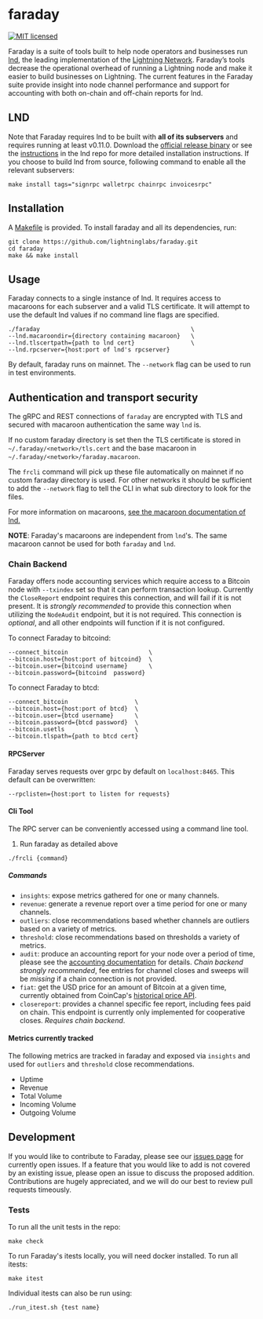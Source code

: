 # faraday

[![MIT licensed](https://img.shields.io/badge/license-MIT-blue.svg)](https://github.com/lightninglabs/faraday/blob/master/LICENSE)

Faraday is a suite of tools built to help node operators and businesses run [lnd](https://github.com/lightningnetwork/lnd), the leading implementation of the [Lightning Network](https://github.com/lightningnetwork/lightning-rfc). Faraday’s tools decrease the operational overhead of running a Lightning node and make it easier to build businesses on Lightning. The current features in the Faraday suite provide insight into node channel performance and support for accounting with both on-chain and off-chain reports for lnd. 
## LND
Note that Faraday requires lnd to be built with **all of its subservers** and requires running at least v0.11.0. Download the [official release binary](https://github.com/lightningnetwork/lnd/releases/tag/v0.11.0-beta) or see the [instructions](https://github.com/lightningnetwork/lnd/blob/master/docs/INSTALL.md) in the lnd repo for more detailed installation instructions. If you choose to build lnd from source, following command to enable all the relevant subservers:

```
make install tags="signrpc walletrpc chainrpc invoicesrpc"
```


## Installation
A [Makefile](https://github.com/lightninglabs/faraday/blob/master/Makefile) is provided. To install faraday and all its dependencies, run:

```
git clone https://github.com/lightninglabs/faraday.git
cd faraday
make && make install
```

## Usage
Faraday connects to a single instance of lnd. It requires access to macaroons for each subserver and a valid TLS certificate. It will attempt to use the default lnd values if no command line flags are specified.
```
./faraday                                           \
--lnd.macaroondir={directory containing macaroon}   \
--lnd.tlscertpath={path to lnd cert}                \
--lnd.rpcserver={host:port of lnd's rpcserver} 
```

By default, faraday runs on mainnet. The `--network` flag can be used to run in
test environments.

## Authentication and transport security

The gRPC and REST connections of `faraday` are encrypted with TLS and secured
with macaroon authentication the same way `lnd` is.

If no custom faraday directory is set then the TLS certificate is stored in
`~/.faraday/<network>/tls.cert` and the base macaroon in
`~/.faraday/<network>/faraday.macaroon`.

The `frcli` command will pick up these file automatically on mainnet if no
custom faraday directory is used. For other networks it should be sufficient to
add the `--network` flag to tell the CLI in what sub directory to look for the
files.

For more information on macaroons,
[see the macaroon documentation of lnd.](https://github.com/lightningnetwork/lnd/blob/master/docs/macaroons.md)

**NOTE**: Faraday's macaroons are independent from `lnd`'s. The same macaroon
cannot be used for both `faraday` and `lnd`.

### Chain Backend
Faraday offers node accounting services which require access to a Bitcoin node with `--txindex` set so that it can perform transaction lookup. Currently the `CloseReport` endpoint requires this connection, and will fail if it is not present. It is *strongly recommended* to provide this connection when utilizing the `NodeAudit` endpoint, but it is not required. This connection is *optional*, and all other endpoints will function if it is not configured. 

To connect Faraday to bitcoind:
```
--connect_bitcoin                       \
--bitcoin.host={host:port of bitcoind}  \
--bitcoin.user={bitcoind username}      \
--bitcoin.password={bitcoind  password}
```

To connect Faraday to btcd:
```
--connect_bitcoin                   \
--bitcoin.host={host:port of btcd}  \
--bitcoin.user={btcd username}      \
--bitcoin.password={btcd password}  \
--bitcoin.usetls                    \
--bitcoin.tlspath={path to btcd cert}
```

#### RPCServer
Faraday serves requests over grpc by default on `localhost:8465`. This default can be overwritten:
```
--rpclisten={host:port to listen for requests}
```

#### Cli Tool
The RPC server can be conveniently accessed using a command line tool. 
1. Run faraday as detailed above
```
./frcli {command}
```

##### Commands
- `insights`: expose metrics gathered for one or many channels.
- `revenue`: generate a revenue report over a time period for one or many channels.
- `outliers`: close recommendations based whether channels are outliers based on a variety of metrics.
- `threshold`: close recommendations based on thresholds a variety of metrics.
- `audit`: produce an accounting report for your node over a period of time, please see the [accounting documentation](https://github.com/lightninglabs/faraday/blob/master/accounting/docs.md) for details. *Chain backend strongly recommended*, fee entries for channel closes and sweeps will be *missing* if a chain connection is not provided.
- `fiat`: get the USD price for an amount of Bitcoin at a given time, currently obtained from CoinCap's [historical price API](https://docs.coincap.io/?version=latest).
- `closereport`: provides a channel specific fee report, including fees paid on chain. This endpoint is currently only implemented for cooperative closes.  *Requires chain backend*.

#### Metrics currently tracked
The following metrics are tracked in faraday and exposed via `insights` and used for `outliers` and `threshold` close recommendations.
- Uptime
- Revenue
- Total Volume
- Incoming Volume
- Outgoing Volume

## Development
If you would like to contribute to Faraday, please see our [issues page](https://github.com/lightninglabs/faraday/issues) for currently open issues. If a feature that you would like to add is not covered by an existing issue, please open an issue to discuss the proposed addition. Contributions are hugely appreciated, and we will do our best to review pull requests timeously. 

### Tests
To run all the unit tests in the repo:
```
make check
```
To run Faraday's itests locally, you will need docker installed. To run all itests:
```
make itest
```

Individual itests can also be run using:
```
./run_itest.sh {test name}
```

